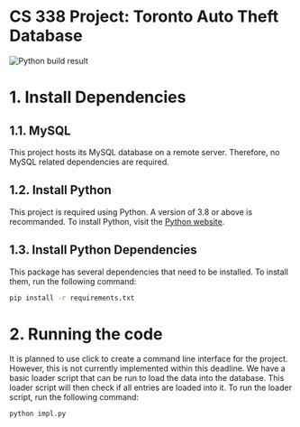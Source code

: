 # CS 338 Project: Toronto Auto Theft Database
![Python build result](https://github.com/ZhengQ2/cs338_project/actions/workflows/python-app.yml/badge.svg)

# 1. Install Dependencies

## 1.1. MySQL
This project hosts its MySQL database on a remote server. Therefore, no MySQL related dependencies are required.

## 1.2. Install Python
This project is required using Python. A version of 3.8 or above is recommanded. To install Python, visit the [Python website](https://www.python.org/downloads/).

## 1.3. Install Python Dependencies
This package has several dependencies that need to be installed. To install them, run the following command:
```bash
pip install -r requirements.txt
```

# 2. Running the code
It is planned to use click to create a command line interface for the project. However, this is not currently implemented within this deadline. We have a basic loader script that can be run to load the data into the database. This loader script will then check if all entries are loaded into it.
To run the loader script, run the following command:

```bash
python impl.py
```